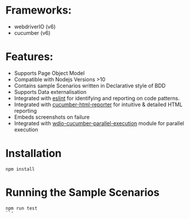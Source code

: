 # Frameworks:
- webdriverIO (v6)
- cucumber (v6)

# Features:
- Supports Page Object Model
- Compatible with Nodejs Versions >10
- Contains sample Scenarios written in Declarative style of BDD
- Supports Data externalisation
- Integrated with [eslint](https://www.npmjs.com/package/eslint) for identifying and reporting on code patterns.
- Integrated with [cucumber-html-reporter](https://www.npmjs.com/package/cucumber-html-reporter) for intuitive & detailed HTML reporting
- Embeds screenshots on failure
- Integrated with [wdio-cucumber-parallel-execution](https://www.npmjs.com/package/wdio-cucumber-parallel-execution) module for parallel execution


# Installation

```
npm install
```


# Running the Sample Scenarios

```
npm run test
``'
